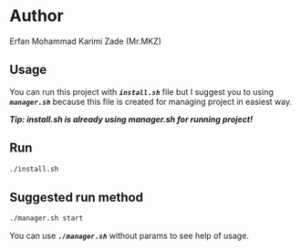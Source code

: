# Author

Erfan Mohammad Karimi Zade (Mr.MKZ)

## Usage

You can run this project with ***```install.sh```*** file but I suggest you to using ***```manager.sh```*** because this file is created for managing project in easiest way.

***Tip: install.sh is already using manager.sh for running project!***

## Run
```bash
./install.sh
```

## Suggested run method
```bash
./manager.sh start
```

You can use ***```./manager.sh```*** without params to see help of usage.
